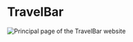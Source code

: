 # TravelBar

![Principal page of the TravelBar website](https://user-images.githubusercontent.com/100280306/213275505-6f4ee726-5779-43b9-a220-ed8ed58443f9.png)
